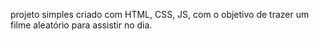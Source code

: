 projeto simples criado com HTML, CSS, JS, com o objetivo de trazer um filme aleatório para assistir no dia.